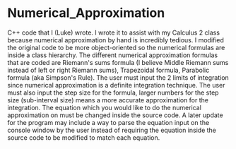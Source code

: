 # Numerical_Approximation
C++ code that I (Luke) wrote. I wrote it to assist with my Calculus 2 class because numerical approximation by hand is incredibly tedious.
I modified the original code to be more object-oriented so the numerical formulas are inside a class hierarchy.
The different numerical approximation formulas that are coded are Riemann's sums formula (I believe Middle Riemann sums instead of left or right Riemann sums), Trapezoidal formula, Parabolic formula (aka Simpson's Rule).
The user must input the 2 limits of integration since numerical approximation is a definite integration technique. 
The user must also input the step size for the formula, larger numbers for the step size (sub-interval size) means a more accurate approximation for the integration.
The equation which you would like to do the numerical approximation on must be changed inside the source code. 
A later update for the program may include a way to parse the equation input on the console window by the user instead of requiring the equation inside the source code to be modified to match each equation.
